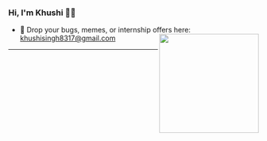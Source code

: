 ### Hi, I'm Khushi 💁‍♀️

- 💌 Drop your bugs, memes, or internship offers here: [khushisingh8317@gmail.com](mailto:khushisingh8317@gmail.com)<img align="right" src="https://user-images.githubusercontent.com/5713670/87202985-820dcb80-c2b6-11ea-9f56-7ec461c497c3.gif" width="200"/>
---  




 

